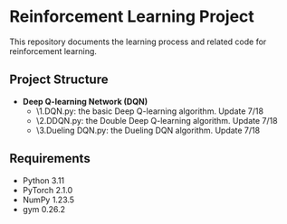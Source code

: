 # Reinforcement Learning Project

This repository documents the learning process and related code for reinforcement learning.

## Project Structure

- **Deep Q-learning Network (DQN)**
  - \1.DQN.py\: the basic Deep Q-learning algorithm. Update 7/18
  - \2.DDQN.py\: the Double Deep Q-learning algorithm. Update 7/18
  - \3.Dueling DQN.py\: the Dueling DQN algorithm. Update 7/18

## Requirements

- Python 3.11
- PyTorch 2.1.0
- NumPy 1.23.5
- gym 0.26.2